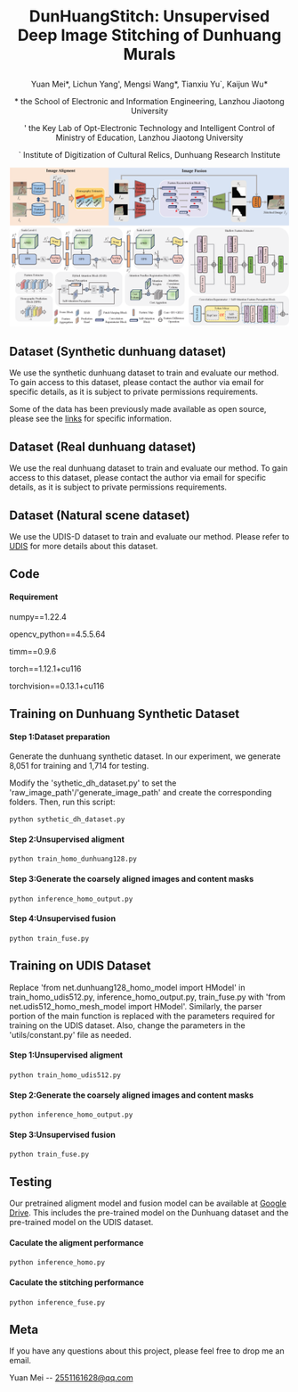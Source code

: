 # <p align="center">DunHuangStitch: Unsupervised Deep Image Stitching of Dunhuang Murals</p>
<p align="center">Yuan Mei*, Lichun Yang', Mengsi Wang*, Tianxiu Yu`, Kaijun Wu*</p>
<p align="center">* the School of Electronic and Information Engineering, Lanzhou Jiaotong University</p>
<p align="center">' the Key Lab of Opt-Electronic Technology and Intelligent Control of Ministry of Education, Lanzhou Jiaotong University</p>
<p align="center">` Institute of Digitization of Cultural Relics, Dunhuang Research Institute</p>

![image](./network.png)
## Dataset (Synthetic dunhuang dataset)
We use the synthetic dunhuang dataset to train and evaluate our method. To gain access to this dataset, please contact the author via email for specific details, as it is subject to private permissions requirements. 

Some of the data has been previously made available as open source, please see the [links](https://drive.google.com/file/d/1zqFX_gg6Pp4kf4PrmKB7NIojQDSxS3xr/view) for specific information.

## Dataset (Real dunhuang dataset)
We use the real dunhuang dataset to train and evaluate our method. To gain access to this dataset, please contact the author via email for specific details, as it is subject to private permissions requirements. 

## Dataset (Natural scene dataset)
We use the UDIS-D dataset to train and evaluate our method. Please refer to [UDIS](https://github.com/nie-lang/UnsupervisedDeepImageStitching) for more details about this dataset.


## Code
#### Requirement
numpy==1.22.4

opencv_python==4.5.5.64

timm==0.9.6

torch==1.12.1+cu116

torchvision==0.13.1+cu116


## Training on Dunhuang Synthetic Dataset
####  Step 1:Dataset preparation
Generate the dunhuang synthetic dataset. In our experiment, we generate 8,051 for training and 1,714 for testing.

Modify the 'sythetic_dh_dataset.py' to set the 'raw_image_path'/'generate_image_path' and create the corresponding folders. Then, run this script:
```
python sythetic_dh_dataset.py
```

#### Step 2:Unsupervised aligment
```
python train_homo_dunhuang128.py
```

#### Step 3:Generate the coarsely aligned images and content masks
```
python inference_homo_output.py
```

#### Step 4:Unsupervised fusion
```
python train_fuse.py
```

## Training on UDIS Dataset
Replace 'from net.dunhuang128_homo_model import HModel' in train_homo_udis512.py, inference_homo_output.py, train_fuse.py with 'from net.udis512_homo_mesh_model import HModel'. Similarly, the parser portion of the main function is replaced with the parameters required for training on the UDIS dataset. Also, change the parameters in the 'utils/constant.py' file as needed.
#### Step 1:Unsupervised aligment
```
python train_homo_udis512.py
```

#### Step 2:Generate the coarsely aligned images and content masks
```
python inference_homo_output.py
```

#### Step 3:Unsupervised fusion
```
python train_fuse.py
```

## Testing 
Our pretrained aligment model and fusion model can be available at [Google Drive](https://drive.google.com/drive/folders/12fLswn9o8FVLoqewfHIWazhphBY3LD4h?usp=drive_link). This includes the pre-trained model on the Dunhuang dataset and the pre-trained model on the UDIS dataset.
#### Caculate the aligment performance
```
python inference_homo.py
```
#### Caculate the stitching performance
```
python inference_fuse.py
```

## Meta
If you have any questions about this project, please feel free to drop me an email.

Yuan Mei -- 2551161628@qq.com



